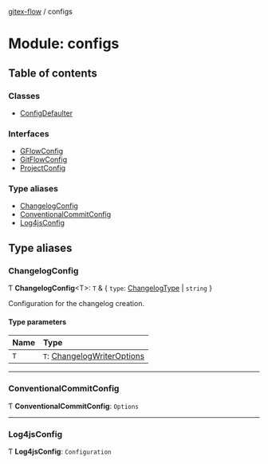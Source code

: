 [gitex-flow](../README.md) / configs

# Module: configs

## Table of contents

### Classes

- [ConfigDefaulter](../classes/configs.configdefaulter.md)

### Interfaces

- [GFlowConfig](../interfaces/configs.gflowconfig.md)
- [GitFlowConfig](../interfaces/configs.gitflowconfig.md)
- [ProjectConfig](../interfaces/configs.projectconfig.md)

### Type aliases

- [ChangelogConfig](configs.md#changelogconfig)
- [ConventionalCommitConfig](configs.md#conventionalcommitconfig)
- [Log4jsConfig](configs.md#log4jsconfig)

## Type aliases

### ChangelogConfig

Ƭ **ChangelogConfig**<T\>: `T` & { `type`: [ChangelogType](../enums/changelog.changelogtype.md) \| `string`  }

Configuration for the changelog creation.

#### Type parameters

| Name | Type |
| :------ | :------ |
| `T` | `T`: [ChangelogWriterOptions](../interfaces/changelog.changelogwriteroptions.md) |

___

### ConventionalCommitConfig

Ƭ **ConventionalCommitConfig**: `Options`

___

### Log4jsConfig

Ƭ **Log4jsConfig**: `Configuration`

